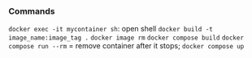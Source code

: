 ### Commands
`docker exec -it mycontainer sh`: open shell
`docker build -t image_name:image_tag .`
`docker image rm`
`docker compose build`
`docker compose run --rm` = remove container after it stops;
`docker compose up`